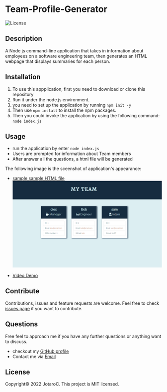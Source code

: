 
# Team-Profile-Generator
![License](https://img.shields.io/badge/License-MIT-blue.svg)


## Description

A Node.js command-line application that takes in information about employees on a software engineering team, then generates an HTML webpage that displays summaries for each person. 


## Installation

1. To use this appplication, first you need to download or clone this repository<br/>
2. Run it under the node.js environment. <br/>
3. you need to set up the application by running ``npm init -y``<br/>
4. Then use ``npm install`` to install the npm packages.<br/>
5. Then you could invoke the application by using the following command: ``node index.js``


## Usage
- run the application by enter ``node index.js``
- Users are prompted for information about Team members
- After answer all the questions, a html file will be generated

The following image is the sceenshot of application's appearance:
- [sample sample HTML file](./dist/team.html)
![screen shot of the website](./dist/screenShot.png)

- [Video Demo](https://user-images.githubusercontent.com/97209241/153976017-1c14d7df-b580-4823-869e-e9efbf4eb4f0.mp4)



## Contribute

Contributions, issues and feature requests are welcome.
Feel free to check [issues page](https://github.com/JotaroC/Team-Profile-Generator/issues) if you want to contribute.


## Questions

Free feel to approach me if you have any further questions or anything want to discuss.
- checkout my [GitHub profile](https://github.com/JotaroC)
- Contact me via [Email](mailto:cxz980314@gmail.com)


## License

Copyright© 2022 JotaroC.
This project is MIT licensed.
    
